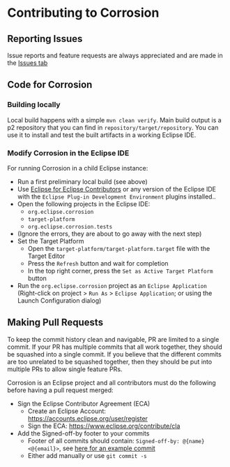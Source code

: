 # Contributing to Corrosion

## Reporting Issues
Issue reports and feature requests are always appreciated and are made in the [Issues tab](https://github.com/eclipse/corrosion/issues)

## Code for Corrosion

### Building locally

Local build happens with a simple `mvn clean verify`. Main build output is a p2 repository that you can find in `repository/target/repository`. You can use it to install and test the built artifacts in a working Eclipse IDE.

### Modify Corrosion in the Eclipse IDE

For running Corrosion in a child Eclipse instance:

 - Run a first preliminary local build (see above)
 - Use [Eclipse for Eclipse Contributors](https://www.eclipse.org/downloads/packages/) or any version of the Eclipse IDE with the `Eclipse Plug-in Development Environment` plugins installed..
 - Open the following projects in the Eclipse IDE:
   - `org.eclipse.corrosion`
   - `target-platform`
   - `org.eclipse.corrosion.tests`
 - (Ignore the errors, they are about to go away with the next step)
 - Set the Target Platform
   - Open the `target-platform/target-platform.target` file with the Target Editor
   - Press the `Refresh` button and wait for completion
   - In the top right corner, press the `Set as Active Target Platform` button
 - Run the `org.eclipse.corrosion` project as an `Eclipse Application` (Right-click on project > `Run As` > `Eclipse Application`; or using the Launch Configuration dialog)

## Making Pull Requests

To keep the commit history clean and navigable, PR are limited to a single commit. If your PR has multiple commits that all work together, they should be squashed into a single commit. If you believe that the different commits are too unrelated to be squashed together, then they should be put into multiple PRs to allow single feature PRs.

Corrosion is an Eclipse project and all contributors must do the following before having a pull request merged:
 - Sign the Eclipse Contributor Agreement (ECA)
	- Create an Eclipse Account: https://accounts.eclipse.org/user/register
	- Sign the ECA: https://www.eclipse.org/contribute/cla
 - Add the Signed-off-by footer to your commits
	- Footer of all commits should contain: `Signed-off-by: @{name} <@{email}>`, see [here for an example commit](https://github.com/eclipse/corrosion/commit/09f4fa5d771bca3de6f4e5454ad324a517fc42bf)
	- Either add manually or use `git commit -s`

